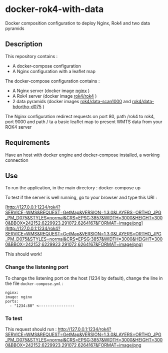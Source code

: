# docker-rok4-with-data

Docker composition configuration to deploy Nginx, Rok4 and two data pyramids

## Description

This repository contains :
* A docker-compose configuration
* A Nginx configuration with a leaflet map

The docker-compose configuration contains :
* A Nginx server (docker image [nginx](https://hub.docker.com/_/nginx/) )
* A Rok4 server (docker image [rok4/rok4](https://hub.docker.com/r/rok4/rok4/) )
* 2 data pyramids (docker images [rok4/data-scan1000](https://hub.docker.com/r/rok4/data-scan1000/) and [rok4/data-bdortho-d075](https://hub.docker.com/r/rok4/data-bdortho-d075/) )

The Nginx configuration redirect requests on port 80, path /rok4 to rok4, port 9000 and path / ta a basic leaflet map to present WMTS data from your ROK4 server

## Requirements

Have an host with docker engine and docker-compose installed, a working connection

## Use

To run the application, in the main directory :
docker-compose up

To test if the server is well running, go to your browser and type this URI : 

[http://127.0.0.1:1234/rok4?SERVICE=WMS&REQUEST=GetMap&VERSION=1.3.0&LAYERS=ORTHO_JPG_PM_D075&STYLES=normal&CRS=EPSG:3857&WIDTH=3000&HEIGHT=3000&BBOX=242152,6229923,291072,6264167&FORMAT=image/png](http://127.0.0.1:1234/rok4?SERVICE=WMS&REQUEST=GetMap&VERSION=1.3.0&LAYERS=ORTHO_JPG_PM_D075&STYLES=normal&CRS=EPSG:3857&WIDTH=3000&HEIGHT=3000&BBOX=242152,6229923,291072,6264167&FORMAT=image/png)

This should work!


### Change the listening port

To change the listening port on the host (1234 by default), change the line in the file `docker-compose.yml` :

    nginx:
    image: nginx
    ports:
      - "1234:80" <----------------
      
### To test

This request should run : http://127.0.0.1:1234/rok4?SERVICE=WMS&REQUEST=GetMap&VERSION=1.3.0&LAYERS=ORTHO_JPG_PM_D075&STYLES=normal&CRS=EPSG:3857&WIDTH=3000&HEIGHT=3000&BBOX=242152,6229923,291072,6264167&FORMAT=image/png





